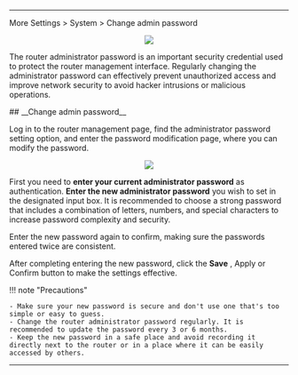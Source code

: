 
---
 More Settings > System > Change admin password
<div style="text-align: center;">
    <img class="boxshadow" src="/images/passwordadd.png">
</div>
<p class="text">
The router administrator password is an important security credential used to protect the router management interface. Regularly changing the administrator password can effectively prevent unauthorized access and improve network security to avoid hacker intrusions or malicious operations.
</p>
## __Change admin password__
<p class="text">
Log in to the router management page, find the administrator password setting option, and enter the password modification page, where you can modify the password.
</p>
<div style="text-align: center;">
    <img class="boxshadow" src="/images/change_passwd.png">
</div>

First you need to __enter your current administrator password__ as authentication. __Enter the new administrator password__ you wish to set in the designated input box. It is recommended to choose a strong password that includes a combination of letters, numbers, and special characters to increase password complexity and security.

<p class="text">
Enter the new password again to confirm, making sure the passwords entered twice are consistent.
</p>

After completing entering the new password, click the __Save__ , Apply or Confirm button to make the settings effective.


!!! note "Precautions"

	- Make sure your new password is secure and don't use one that's too simple or easy to guess.
	- Change the router administrator password regularly. It is recommended to update the password every 3 or 6 months.
	- Keep the new password in a safe place and avoid recording it directly next to the router or in a place where it can be easily accessed by others.





---